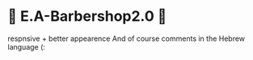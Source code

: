 # 💈 E.A-Barbershop2.0 💈
respnsive + better appearence
And of course comments in the Hebrew language (:
